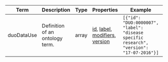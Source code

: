 |Term | Description | Type | Properties | Example | Enum|
| ---| ---| ---| ---| ---| --- |
| duoDataUse | Definition of an ontology term. | array | [id](./id.md), [label](./label.md), [modifiers](./modifiers.md), [version](./version.md) | `[{"id": "DUO:0000007", "label": "disease specific research", "version": "17-07-2016"}]` | NA|
